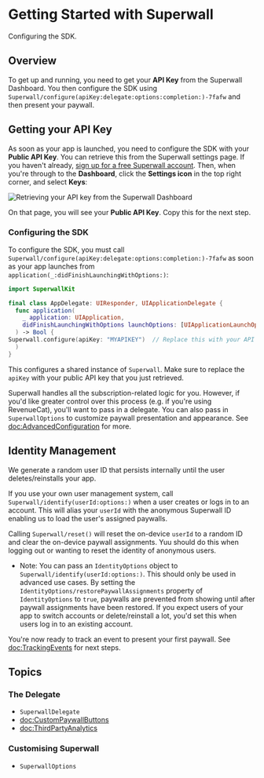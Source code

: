 # Getting Started with Superwall

Configuring the SDK.

## Overview

To get up and running, you need to get your **API Key** from the Superwall Dashboard. You then configure the SDK using ``Superwall/configure(apiKey:delegate:options:completion:)-7fafw`` and then present your paywall.

## Getting your API Key

As soon as your app is launched, you need to configure the SDK with your **Public API Key**. You can retrieve this from the Superwall settings page.
If you haven't already, [sign up for a free Superwall account](https://superwall.com/sign-up). Then, when you're through to the **Dashboard**, click the **Settings icon** in the top right corner, and select **Keys**:

![Retrieving your API key from the Superwall Dashboard](apiKey.png)

On that page, you will see your **Public API Key**. Copy this for the next step.

### Configuring the SDK

To configure the SDK, you must call ``Superwall/configure(apiKey:delegate:options:completion:)-7fafw`` as soon as your app launches from `application(_:didFinishLaunchingWithOptions:)`:

```swift
import SuperwallKit

final class AppDelegate: UIResponder, UIApplicationDelegate {
  func application(
    _ application: UIApplication, 
    didFinishLaunchingWithOptions launchOptions: [UIApplicationLaunchOptionsKey: Any]?
  ) -> Bool {
Superwall.configure(apiKey: "MYAPIKEY")  // Replace this with your API Key
  )
}
```

This configures a shared instance of ``Superwall``. Make sure to replace the `apiKey` with your public API key that you just retrieved.

Superwall handles all the subscription-related logic for you. However, if you'd like greater control over this process (e.g. if you're using RevenueCat), you'll want to pass in a delegate. You can also pass in ``SuperwallOptions`` to customize paywall presentation and appearance. See <doc:AdvancedConfiguration> for more.

## Identity Management

We generate a random user ID that persists internally until the user deletes/reinstalls your app.

If you use your own user management system, call ``Superwall/identify(userId:options:)`` when a user creates or logs in to an account. This will alias your `userId` with the anonymous Superwall ID enabling us to load the user's assigned paywalls.

Calling ``Superwall/reset()`` will reset the on-device `userId` to a random ID and clear the on-device paywall assignments. Yuu should do this when logging out or wanting to reset the identity of anonymous users.

- Note: You can pass an ``IdentityOptions`` object to ``Superwall/identify(userId:options:)``. This should only be used in advanced use cases. By setting the ``IdentityOptions/restorePaywallAssignments`` property of ``IdentityOptions`` to `true`, paywalls are prevented from showing until after paywall assignments have been restored. If you expect users of your app to switch accounts or delete/reinstall a lot, you'd set this when users log in to an existing account.

You're now ready to track an event to present your first paywall. See <doc:TrackingEvents> for next steps.

## Topics

### The Delegate
- ``SuperwallDelegate``
- <doc:CustomPaywallButtons>
- <doc:ThirdPartyAnalytics>

### Customising Superwall
- ``SuperwallOptions``
